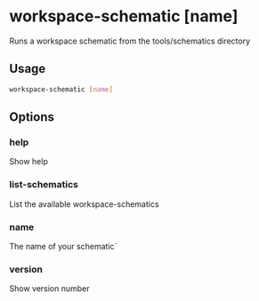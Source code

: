# workspace-schematic [name]

Runs a workspace schematic from the tools/schematics directory

## Usage

```bash
workspace-schematic [name]
```

## Options

### help

Show help

### list-schematics

List the available workspace-schematics

### name

The name of your schematic`

### version

Show version number
